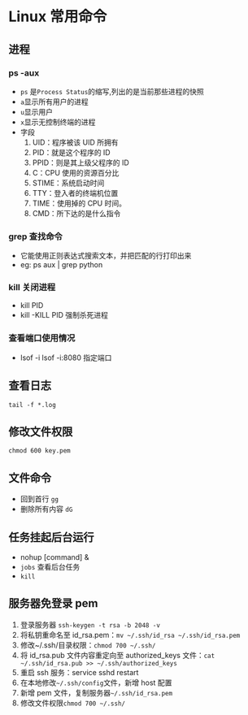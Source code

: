 # Linux 常用命令

## 进程

### ps -aux

-   `ps` 是`Process Status`的缩写,列出的是当前那些进程的快照
-   `a`显示所有用户的进程
-   `u`显示用户
-   `x`显示无控制终端的进程
-   字段
    1. UID：程序被该 UID 所拥有
    2. PID：就是这个程序的 ID
    3. PPID：则是其上级父程序的 ID
    4. C：CPU 使用的资源百分比
    5. STIME：系统启动时间
    6. TTY：登入者的终端机位置
    7. TIME：使用掉的 CPU 时间。
    8. CMD：所下达的是什么指令

### grep 查找命令

-   它能使用正则表达式搜索文本，并把匹配的行打印出来
-   eg: ps aux | grep python

### kill 关闭进程

-   kill PID
-   kill -KILL PID 强制杀死进程

### 查看端口使用情况

-   lsof -i
    lsof -i:8080 指定端口

## 查看日志

`tail -f *.log`

## 修改文件权限

`chmod 600 key.pem`

## 文件命令

-   回到首行 `gg`
-   删除所有内容 `dG`

## 任务挂起后台运行

-   nohup [command] &
-   `jobs` 查看后台任务
-   `kill`

## 服务器免登录 pem

1. 登录服务器 `ssh-keygen -t rsa -b 2048 -v`
2. 将私钥重命名至 id_rsa.pem：`mv ~/.ssh/id_rsa ~/.ssh/id_rsa.pem`
3. 修改~/.ssh/目录权限：`chmod 700 ~/.ssh/`
4. 将 id_rsa.pub 文件内容重定向至 authorized_keys 文件：`cat ~/.ssh/id_rsa.pub >> ~/.ssh/authorized_keys`
5. 重启 ssh 服务：service sshd restart
6. 在本地修改`~/.ssh/config`文件，新增 host 配置
7. 新增 pem 文件，复制服务器`~/.ssh/id_rsa.pem`
8. 修改文件权限`chmod 700 ~/.ssh/`
